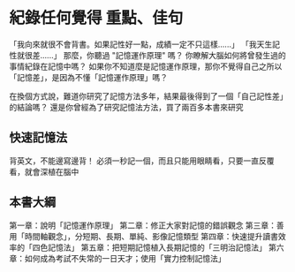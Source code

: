 # 紀錄任何覺得 重點、佳句

「我向來就很不會背書。如果記性好一點，成績一定不只這樣......」
「我天生記性就很差......」
那麼，你聽過 "記憶運作原理" 嗎？
你瞭解大腦如何將曾發生過的事情紀錄在記憶中嗎？
如果你不知道麼是記憶運作原理，那你不覺得自己之所以「記憶差」，是因為不懂「記憶運作原理」嗎？

在換個方式說，難道你研究了記憶方法多年，結果最後得到了一個「自己記性差」的結論嗎？
還是你曾經為了研究記憶法方法，買了兩百多本書來研究

## 快速記憶法
背英文，不能邊寫邊背！
必須一秒記一個，而且只能用眼睛看，只要一直反覆看，就會深植在腦中


## 本書大綱
第一章：說明「記憶運作原理」
第二章：修正大家對記憶的錯誤觀念
第三章：善用「時間軸觀念」，分短期、長期、單純、影像記憶類型
第四章：快速提升讀書效率的「四色記憶法」
第五章：把短期記憶植入長期記憶的「三明治記憶法」
第六章：如何成為考試不失常的一日天才；使用「實力控制記憶法」